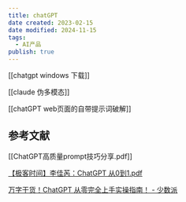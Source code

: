 ```yaml
---
title: chatGPT
date created: 2023-02-15
date modified: 2024-11-15
tags:
  - AI产品
publish: true
---
```


[[chatgpt windows 下载]]

[[claude 伪多模态]]

[[chatGPT web页面的自带提示词破解]]

## 参考文献

[[ChatGPT高质量prompt技巧分享.pdf]]

[【极客时间】李佳芮：ChatGPT 从0到1.pdf](https://pub-pic.oldwinter.top/2025/02/53fee29a5d4b9756d477d2e413d3c349.pdf)

[万字干货！ChatGPT 从零完全上手实操指南！ - 少数派](https://sspai.com/post/79434)